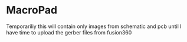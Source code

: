 # MacroPad

Temporariliy this will contain only images from schematic and pcb until I have time to upload the gerber files from fusion360
